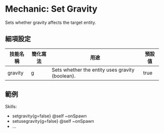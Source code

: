 Mechanic: Set Gravity
=====================

Sets whether gravity affects the target entity.

細項設定
----------

| 技能名稱 | 簡化寫法| 用途 | 預設值 |
|-----------|---------|-------------------------------------------------|---------------|
| gravity   | g   | Sets whether the entity uses gravity (boolean). | true  |

  

範例
--------

  Skills:
  - setgravity{g=false} @self ~onSpawn
  - setusegravity{g=false} @self ~onSpawn
  - ...